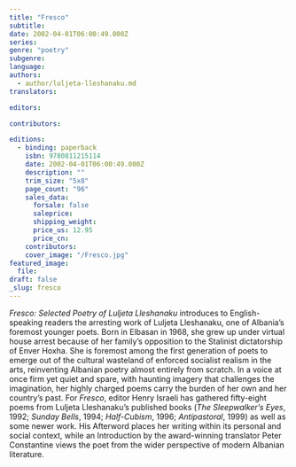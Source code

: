 ```yaml
---
title: "Fresco"
subtitle:
date: 2002-04-01T06:00:49.000Z
series:
genre: "poetry"
subgenre:
language:
authors:
  - author/luljeta-lleshanaku.md
translators:

editors:

contributors:

editions:
  - binding: paperback
    isbn: 9780811215114
    date: 2002-04-01T06:00:49.000Z
    description: ""
    trim_size: "5x8"
    page_count: "96"
    sales_data:
      forsale: false
      saleprice:
      shipping_weight:
      price_us: 12.95
      price_cn:
    contributors:
    cover_image: "/Fresco.jpg"
featured_image:
  file:
draft: false
_slug: fresco
---
```


_Fresco: Selected Poetry of Luljeta Lleshanaku_ introduces to English-speaking readers the arresting work of Luljeta Lleshanaku, one of Albania’s foremost younger poets. Born in Elbasan in 1968, she grew up under virtual house arrest because of her family’s opposition to the Stalinist dictatorship of Enver Hoxha. She is foremost among the first generation of poets to emerge out of the cultural wasteland of enforced socialist realism in the arts, reinventing Albanian poetry almost entirely from scratch. In a voice at once firm yet quiet and spare, with haunting imagery that challenges the imagination, her highly charged poems carry the burden of her own and her country’s past. For _Fresco_, editor Henry Israeli has gathered fifty-eight poems from Luljeta Lleshanaku’s published books (_The Sleepwalker’s Eyes_, 1992; _Sunday Bells_, 1994; _Half-Cubism_, 1996; _Antipastoral_, 1999) as well as some newer work. His Afterword places her writing within its personal and social context, while an Introduction by the award-winning translator Peter Constantine views the poet from the wider perspective of modern Albanian literature.

